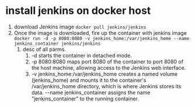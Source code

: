 # install jenkins on docker host


1) download Jenkins image 
    ```docker pull jenkins/jenkins ```
2) Once the image is downloaded, fire up the container with jenkins image
   ``` docker run -d -p 8080:8080 -v jenkins_home:/var/jenkins_home --name jenkins_container jenkins/jenkins ```
    1) desc of all parms.
       1) -d starts the container in detached mode.
       2) -p 8080:8080 maps port 8080 of the container to port 8080 of the host machine, allowing access to the Jenkins web interface.
       3) -v jenkins_home:/var/jenkins_home creates a named volume (jenkins_home) and mounts it to the container's /var/jenkins_home directory, which is where Jenkins stores its data.
         --name jenkins_container assigns the name "jenkins_container" to the running container.
